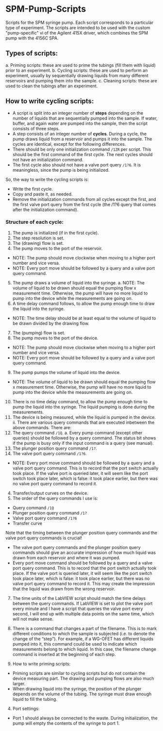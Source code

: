 # SPM-Pump-Scripts
Scripts for the SPM syringe pump. Each script corresponds to a particular type of experiment.
The scripts are intended to be used with the custom "pump-specific" vi of the Agilent 415X driver, which combines the SPM pump with the 4156C SPA.


## Types of scripts:
a.	Priming scripts: these are used to prime the tubings (fill them with liquid) prior to an experiment.
b.	Cycling scripts: these are used to perform an experiment, usually by sequentially drawing liquids from many different reservoirs and pumping them into the sample.
c.	Cleaning scripts: these are used to clean the tubings after an experiment.

## How to write cycling scripts:
-	A script is split into an integer number of **steps** depending on the number of liquids that are sequentially pumped into the sample. If water, buffer, and again water are pumped into the sample, then the script consists of three steps.
-	A step consists of an integer number of **cycles**. During a cycle, the pump draws liquid from a reservoir and pumps it into the sample. The cycles are identical, except for the following differences.
-	There should be only one initialization command `/1ZR` per script. This should be the first command of the first cycle. The next cycles should not have an initialization command.
-	The first cycle also should not have a valve port query `/1?6`. It is meaningless, since the pump is being initialized.

So, the way to write the cycling scripts is:
-	Write the first cycle.
-	Copy and paste it, as needed.
-	Remove the initialization commands from all cycles except the first, and the first valve port query from the first cycle (the /1?6 query that comes after the initialization command).


### Structure of each cycle:

1.	The pump is initialized (if in the first cycle).
2.	The step resolution is set.
3.	The (drawing) flow is set.
4.	The pump moves to the port of the reservoir.
-	NOTE: The pump should move clockwise when moving to a higher port number and vice versa.
-	NOTE: Every port move should be followed by a query and a  valve port query command.
5.	The pump draws a volume of liquid into the syringe.
a.	NOTE: The volume of liquid to be drawn should equal the pumping flow x measurement time. Otherwise, the pump will have no more liquid to pump into the device while the measurements are going on.
6.	A time delay command follows, to allow the pump enough time to draw the liquid into the syringe.
-	NOTE: The time delay should be at least equal to the volume of liquid to be drawn divided by the drawing flow.
7.	The (pumping) flow is set.
8.	The pump moves to the port of the device.
-	NOTE: The pump should move clockwise when moving to a higher port number and vice versa.
-	NOTE: Every port move should be followed by a query and a  valve port query command.
9.	The pump pumps the volume of liquid into the device.
-	NOTE: The volume of liquid to be drawn should equal the pumping flow x measurement time. Otherwise, the pump will have no more liquid to pump into the device while the measurements are going on.
10.	There is no time delay command, to allow the pump enough time to pump the liquid into the syringe. The liquid pumping is done during the measurements.
11.	The device is being measured, while the liquid is pumped in the device.
ii.	There are various query commands that are executed inbetween the above commands. There are:
1.	The query command `/1Q`.
a.	Every pump command (except other queries) should be followed by a query command. The status bit shows if the pump is busy only if the input command is a query (see manual).
2.	The plunger position query command `/1?`.
3.	The valve port query command `/1?6`.
-	NOTE: Every port move command should be followed by a query and a valve port query command. This is to record that the port switch actually took place. If the valve port is queried later, it will seem like the port switch took place later, which is false: it took place earlier, but there was no valve port query command to record it.
4.	Transfer/output curves on the device.
5.	The order of the query commands I use is:
-	Query command `/1Q`
-	Plunger position query command `/1?`
-	Valve port query command `/1?6`
-	Transfer curve

Note that the timing between the plunger position query commands and the valve port query commands is crucial!
-	The valve port query commands and the plunger position query commands should give an accurate impression of how much liquid was drawn from each reservoir and where it was pumped.
-	Every port move command should be followed by a query and a valve port query command. This is to record that the port switch actually took place. If the valve port is queried later, it will seem like the port switch took place later, which is false: it took place earlier, but there was no valve port query command to record it. This may create the impression that the liquid was drawn from the wrong reservoir.

7.	The time units of the LabVIEW script should match the time delays between the query commands. If LabVIEW is set to plot the valve port every minute and I have a script that queries the valve port every second, I will end up with multiple data points on the same time, which will not make sense.
8.	There is a command that changes a part of the filename. This is to mark different conditions to which the sample is subjected (i.e. to denote the change of the “step”). For example, if a WG-OFET has different liquids pumped into it, this command could be used to indicate which measurements belong to which liquid. In this case, the filename change command is inserted at the beginning of each step.

3.	How to write priming scripts:
-	Priming scripts are similar to cycling scripts but do not contain the device measuring part. The drawing and pumping flows are also much larger.
-	When drawing liquid into the syringe, the position of the plunger depends on the volume of the tubing. The syringe must draw enough liquid to fill the tubing.

4.	Port settings:
-	Port 1 should always be connected to the waste. During initialization, the pump will empty the contents of the syringe to port 1.
